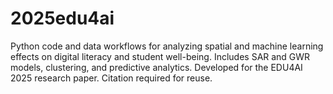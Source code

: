 # 2025edu4ai
Python code and data workflows for analyzing spatial and machine learning effects on digital literacy and student well-being. Includes SAR and GWR models, clustering, and predictive analytics. Developed for the EDU4AI 2025 research paper. Citation required for reuse.
